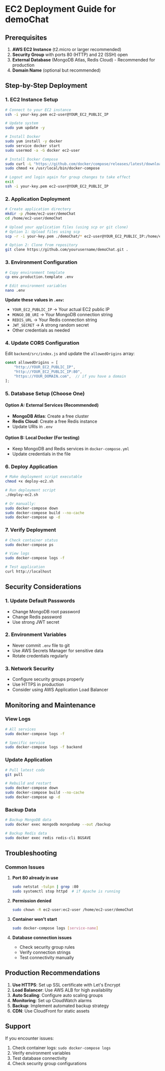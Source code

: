 # EC2 Deployment Guide for demoChat

## Prerequisites

1. **AWS EC2 Instance** (t2.micro or larger recommended)
2. **Security Group** with ports 80 (HTTP) and 22 (SSH) open
3. **External Database** (MongoDB Atlas, Redis Cloud) - Recommended for production
4. **Domain Name** (optional but recommended)

## Step-by-Step Deployment

### 1. EC2 Instance Setup

```bash
# Connect to your EC2 instance
ssh -i your-key.pem ec2-user@YOUR_EC2_PUBLIC_IP

# Update system
sudo yum update -y

# Install Docker
sudo yum install -y docker
sudo service docker start
sudo usermod -a -G docker ec2-user

# Install Docker Compose
sudo curl -L "https://github.com/docker/compose/releases/latest/download/docker-compose-$(uname -s)-$(uname -m)" -o /usr/local/bin/docker-compose
sudo chmod +x /usr/local/bin/docker-compose

# Logout and login again for group changes to take effect
exit
ssh -i your-key.pem ec2-user@YOUR_EC2_PUBLIC_IP
```

### 2. Application Deployment

```bash
# Create application directory
mkdir -p /home/ec2-user/demoChat
cd /home/ec2-user/demoChat

# Upload your application files (using scp or git clone)
# Option 1: Upload files using scp
scp -r -i your-key.pem ./demoChat/* ec2-user@YOUR_EC2_PUBLIC_IP:/home/ec2-user/demoChat/

# Option 2: Clone from repository
git clone https://github.com/yourusername/demoChat.git .
```

### 3. Environment Configuration

```bash
# Copy environment template
cp env.production.template .env

# Edit environment variables
nano .env
```

**Update these values in `.env`:**
- `YOUR_EC2_PUBLIC_IP` → Your actual EC2 public IP
- `MONGO_DB_URI` → Your MongoDB connection string
- `REDIS_URL` → Your Redis connection string
- `JWT_SECRET` → A strong random secret
- Other credentials as needed

### 4. Update CORS Configuration

Edit `backend/src/index.js` and update the `allowedOrigins` array:

```javascript
const allowedOrigins = [
    "http://YOUR_EC2_PUBLIC_IP",
    "http://YOUR_EC2_PUBLIC_IP:80",
    "https://YOUR_DOMAIN.com",  // if you have a domain
];
```

### 5. Database Setup (Choose One)

#### Option A: External Services (Recommended)
- **MongoDB Atlas**: Create a free cluster
- **Redis Cloud**: Create a free Redis instance
- Update URIs in `.env`

#### Option B: Local Docker (For testing)
- Keep MongoDB and Redis services in `docker-compose.yml`
- Update credentials in the file

### 6. Deploy Application

```bash
# Make deployment script executable
chmod +x deploy-ec2.sh

# Run deployment script
./deploy-ec2.sh

# Or manually:
sudo docker-compose down
sudo docker-compose build --no-cache
sudo docker-compose up -d
```

### 7. Verify Deployment

```bash
# Check container status
sudo docker-compose ps

# View logs
sudo docker-compose logs -f

# Test application
curl http://localhost
```

## Security Considerations

### 1. Update Default Passwords
- Change MongoDB root password
- Change Redis password
- Use strong JWT secret

### 2. Environment Variables
- Never commit `.env` file to git
- Use AWS Secrets Manager for sensitive data
- Rotate credentials regularly

### 3. Network Security
- Configure security groups properly
- Use HTTPS in production
- Consider using AWS Application Load Balancer

## Monitoring and Maintenance

### View Logs
```bash
# All services
sudo docker-compose logs -f

# Specific service
sudo docker-compose logs -f backend
```

### Update Application
```bash
# Pull latest code
git pull

# Rebuild and restart
sudo docker-compose down
sudo docker-compose build --no-cache
sudo docker-compose up -d
```

### Backup Data
```bash
# Backup MongoDB data
sudo docker exec mongodb mongodump --out /backup

# Backup Redis data
sudo docker exec redis redis-cli BGSAVE
```

## Troubleshooting

### Common Issues

1. **Port 80 already in use**
   ```bash
   sudo netstat -tulpn | grep :80
   sudo systemctl stop httpd  # if Apache is running
   ```

2. **Permission denied**
   ```bash
   sudo chown -R ec2-user:ec2-user /home/ec2-user/demoChat
   ```

3. **Container won't start**
   ```bash
   sudo docker-compose logs [service-name]
   ```

4. **Database connection issues**
   - Check security group rules
   - Verify connection strings
   - Test connectivity manually

## Production Recommendations

1. **Use HTTPS**: Set up SSL certificate with Let's Encrypt
2. **Load Balancer**: Use AWS ALB for high availability
3. **Auto Scaling**: Configure auto scaling groups
4. **Monitoring**: Set up CloudWatch alarms
5. **Backup**: Implement automated backup strategy
6. **CDN**: Use CloudFront for static assets

## Support

If you encounter issues:
1. Check container logs: `sudo docker-compose logs`
2. Verify environment variables
3. Test database connectivity
4. Check security group configurations 